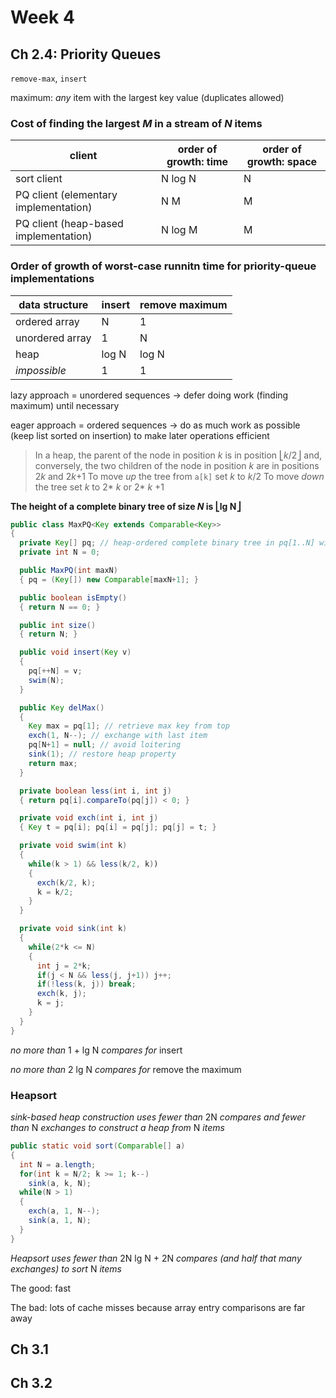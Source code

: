 # Week 4

## Ch 2.4: Priority Queues

`remove-max`, `insert`

maximum: *any* item with the largest key value (duplicates allowed)

### Cost of finding the largest *M* in  a stream of *N* items
client | order of growth: time | order of growth: space
--- | --- | ---
sort client | N log N | N
PQ client (elementary implementation) | N M | M
PQ client (heap-based implementation) | N log M | M

### Order of growth of worst-case runnitn time for priority-queue implementations
data structure | insert | remove maximum
--- | --- | ---
ordered array | N | 1
unordered array | 1 | N
heap | log N | log N
*impossible* | 1 | 1

lazy approach = unordered sequences -> defer doing work (finding maximum) until necessary

eager approach = ordered sequences -> do as much work as possible (keep list sorted on insertion) to make later operations efficient

> In a heap, the parent of the node in position *k* is in position  ⎣*k*/2⎦ and, conversely, the two children of the node in position *k* are in positions 2*k* and 2*k*+1
> To move *up* the tree from `a[k]` set *k* to *k*/2
> To move *down* the tree set *k* to 2* *k* or 2* *k* +1

**The height of a complete binary tree of size *N* is  ⎣lg N⎦**

```java
public class MaxPQ<Key extends Comparable<Key>> 
{
  private Key[] pq; // heap-ordered complete binary tree in pq[1..N] with pq[0] unused
  private int N = 0; 

  public MaxPQ(int maxN) 
  { pq = (Key[]) new Comparable[maxN+1]; }

  public boolean isEmpty() 
  { return N == 0; }

  public int size() 
  { return N; }

  public void insert(Key v)
  { 
    pq[++N] = v;
    swim(N);
  }

  public Key delMax()
  {
    Key max = pq[1]; // retrieve max key from top
    exch(1, N--); // exchange with last item
    pq[N+1] = null; // avoid loitering
    sink(1); // restore heap property
    return max;
  }

  private boolean less(int i, int j) 
  { return pq[i].compareTo(pq[j]) < 0; }

  private void exch(int i, int j) 
  { Key t = pq[i]; pq[i] = pq[j]; pq[j] = t; }

  private void swim(int k) 
  {
    while(k > 1) && less(k/2, k))
    {
      exch(k/2, k);
      k = k/2;
    }
  }

  private void sink(int k)
  {
    while(2*k <= N)
    {
      int j = 2*k;
      if(j < N && less(j, j+1)) j++;
      if(!less(k, j)) break;
      exch(k, j);
      k = j;
    }
  }
}
```

*no more than* 1 + lg N *compares for* insert

*no more than* 2 lg N *compares for* remove the maximum

### Heapsort

*sink-based heap construction uses fewer than* 2N *compares and fewer than* N *exchanges to construct a heap from* N *items*

```java
public static void sort(Comparable[] a)
{
  int N = a.length;
  for(int k = N/2; k >= 1; k--)
    sink(a, k, N);
  while(N > 1)
  {
    exch(a, 1, N--);
    sink(a, 1, N);
  }
}
```

*Heapsort uses fewer than* 2N lg N + 2N *compares (and half that many exchanges) to sort* N *items*

The good: fast 

The bad: lots of cache misses because array entry comparisons are far away

## Ch 3.1

## Ch 3.2